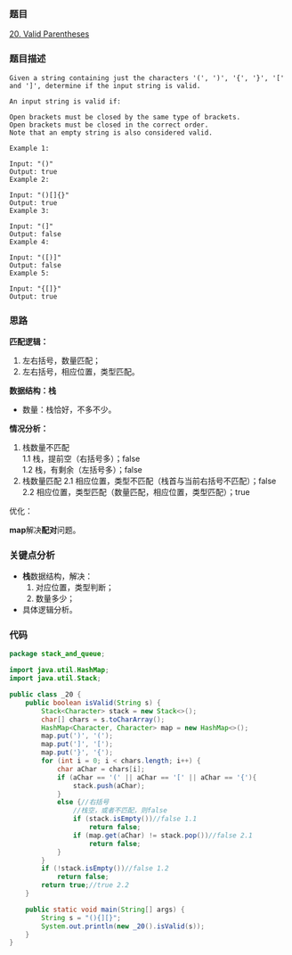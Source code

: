 ### 题目
[20. Valid Parentheses](https://leetcode.com/problems/valid-parentheses/)

### 题目描述
```
Given a string containing just the characters '(', ')', '{', '}', '[' and ']', determine if the input string is valid.

An input string is valid if:

Open brackets must be closed by the same type of brackets.
Open brackets must be closed in the correct order.
Note that an empty string is also considered valid.

Example 1:

Input: "()"
Output: true
Example 2:

Input: "()[]{}"
Output: true
Example 3:

Input: "(]"
Output: false
Example 4:

Input: "([)]"
Output: false
Example 5:

Input: "{[]}"
Output: true
```

### 思路

**匹配逻辑：**

1. 左右括号，数量匹配；
2. 左右括号，相应位置，类型匹配。

**数据结构：栈**

* 数量：栈恰好，不多不少。

**情况分析：**

1. 栈数量不匹配  
	1.1 栈，提前空（右括号多）；false  
	1.2 栈，有剩余（左括号多）；false
2. 栈数量匹配
	2.1 相应位置，类型不匹配（栈首与当前右括号不匹配）；false
	2.2 相应位置，类型匹配（数量匹配，相应位置，类型匹配）；true 
	
优化：

**map**解决**配对**问题。
	
### 关键点分析
* **栈**数据结构，解决：
	1. 对应位置，类型判断；
	2. 数量多少；
* 具体逻辑分析。

### 代码
```java
package stack_and_queue;

import java.util.HashMap;
import java.util.Stack;

public class _20 {
    public boolean isValid(String s) {
        Stack<Character> stack = new Stack<>();
        char[] chars = s.toCharArray();
        HashMap<Character, Character> map = new HashMap<>();
        map.put(')', '(');
        map.put(']', '[');
        map.put('}', '{');
        for (int i = 0; i < chars.length; i++) {
            char aChar = chars[i];
            if (aChar == '(' || aChar == '[' || aChar == '{'){
                stack.push(aChar);
            }
            else {//右括号
                //栈空，或者不匹配，则false
                if (stack.isEmpty())//false 1.1
                    return false;
                if (map.get(aChar) != stack.pop())//false 2.1
                    return false;
            }
        }
        if (!stack.isEmpty())//false 1.2
            return false;
        return true;//true 2.2
    }

    public static void main(String[] args) {
        String s = "(){][}";
        System.out.println(new _20().isValid(s));
    }
}
```